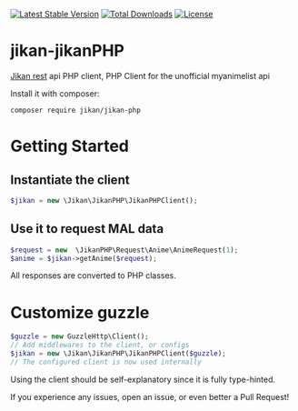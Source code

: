 [![Latest Stable Version](https://poser.pugx.org/jikan/jikan-php/v/stable)](https://packagist.org/packages/jikan/jikan-php)
[![Total Downloads](https://poser.pugx.org/jikan/jikan-php/downloads)](https://packagist.org/packages/jikan/jikan-php)
[![License](https://poser.pugx.org/jikan/jikan-php/license)](https://packagist.org/packages/jikan/jikan-php)

# jikan-jikanPHP
[Jikan rest](https://github.com/jikan-me/jikan) api PHP client, PHP Client for the unofficial myanimelist api

Install it with composer:

```
composer require jikan/jikan-php
```

# Getting Started

## Instantiate the client

```php
$jikan = new \Jikan\JikanPHP\JikanPHPClient();
```

## Use it to request MAL data

```php
$request = new  \JikanPHP\Request\Anime\AnimeRequest(1);
$anime = $jikan->getAnime($request);
```

All responses are converted to PHP classes.

# Customize guzzle

```php
$guzzle = new GuzzleHttp\Client();
// Add middlewares to the client, or configs
$jikan = new \Jikan\JikanPHP\JikanPHPClient($guzzle);
// The configured client is now used internally
```

Using the client should be self-explanatory since it is fully type-hinted.

If you experience any issues, open an issue, or even better a Pull Request!
